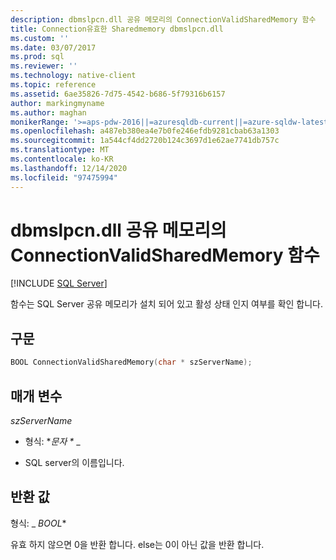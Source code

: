 ```yaml
---
description: dbmslpcn.dll 공유 메모리의 ConnectionValidSharedMemory 함수
title: Connection유효한 Sharedmemory dbmslpcn.dll
ms.custom: ''
ms.date: 03/07/2017
ms.prod: sql
ms.reviewer: ''
ms.technology: native-client
ms.topic: reference
ms.assetid: 6ae35826-7d75-4542-b686-5f79316b6157
author: markingmyname
ms.author: maghan
monikerRange: '>=aps-pdw-2016||=azuresqldb-current||=azure-sqldw-latest||>=sql-server-2016||>=sql-server-linux-2017||=azuresqldb-mi-current'
ms.openlocfilehash: a487eb380ea4e7b0fe246efdb9281cbab63a1303
ms.sourcegitcommit: 1a544cf4dd2720b124c3697d1e62ae7741db757c
ms.translationtype: MT
ms.contentlocale: ko-KR
ms.lasthandoff: 12/14/2020
ms.locfileid: "97475994"
---
```

# <a name="connectionvalidsharedmemory-function-in-dbmslpcndll-shared-memory"></a>dbmslpcn.dll 공유 메모리의 ConnectionValidSharedMemory 함수
[!INCLUDE [SQL Server](../../../includes/applies-to-version/sql-asdb-asdbmi-asa-pdw.md)]

  함수는 SQL Server 공유 메모리가 설치 되어 있고 활성 상태 인지 여부를 확인 합니다.  
  
## <a name="syntax"></a>구문  
  
```cpp  
BOOL ConnectionValidSharedMemory(char * szServerName);  
```  
  
## <a name="parameters"></a>매개 변수  
 *szServerName*  
  
-   형식: **문자 \** _  
  
-   SQL server의 이름입니다.  
  
## <a name="return-value"></a>반환 값  
 형식: _ *BOOL**  
  
 유효 하지 않으면 0을 반환 합니다. else는 0이 아닌 값을 반환 합니다.  
  
  
